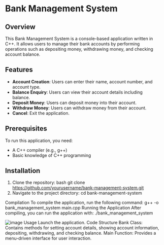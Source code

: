 # Bank Management System

## Overview
This Bank Management System is a console-based application written in C++. It allows users to manage their bank accounts by performing operations such as depositing money, withdrawing money, and checking account balance.

## Features
- **Account Creation**: Users can enter their name, account number, and account type.
- **Balance Enquiry**: Users can view their account details including balance.
- **Deposit Money**: Users can deposit money into their account.
- **Withdraw Money**: Users can withdraw money from their account.
- **Cancel**: Exit the application.

## Prerequisites
To run this application, you need:
- A C++ compiler (e.g., g++)
- Basic knowledge of C++ programming

## Installation
1. Clone the repository:
   bash
   git clone https://github.com/yourusername/bank-management-system.git
2. Navigate to the project directory:
cd bank-management-system

Compilation
To compile the application, run the following command:
g++ -o bank_management_system main.cpp
Running the Application
After compiling, you can run the application with:
./bank_management_system


![image](https://github.com/user-attachments/assets/82249406-5201-48c1-8002-4dd3792c4ccd)
Usage
Launch the application.
Code Structure
Bank Class:
 Contains methods for setting account details, showing account information, depositing, withdrawing, and checking balance.
Main Function: 
Provides a menu-driven interface for user interaction.
